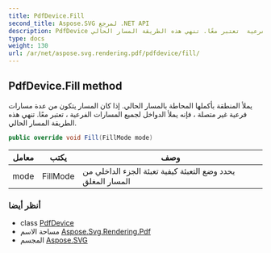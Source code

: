 ```yaml
---
title: PdfDevice.Fill
second_title: Aspose.SVG لمرجع .NET API
description: PdfDevice طريقة. يملأ المنطقة بأكملها المحاطة بالمسار الحالي. إذا كان المسار يتكون من عدة مسارات فرعية غير متصلة  فإنه يملأ الدواخل لجميع المسارات الفرعية  تعتبر معًا. تنهي هذه الطريقة المسار الحالي.
type: docs
weight: 130
url: /ar/net/aspose.svg.rendering.pdf/pdfdevice/fill/
---
```

## PdfDevice.Fill method

يملأ المنطقة بأكملها المحاطة بالمسار الحالي. إذا كان المسار يتكون من عدة مسارات فرعية غير متصلة ، فإنه يملأ الدواخل لجميع المسارات الفرعية ، تعتبر معًا. تنهي هذه الطريقة المسار الحالي.

```csharp
public override void Fill(FillMode mode)
```

| معامل | يكتب | وصف |
| --- | --- | --- |
| mode | FillMode | يحدد وضع التعبئة كيفية تعبئة الجزء الداخلي من المسار المغلق |

### أنظر أيضا

* class [PdfDevice](../)
* مساحة الاسم [Aspose.Svg.Rendering.Pdf](../../pdfdevice/)
* المجسم [Aspose.SVG](../../../)


